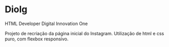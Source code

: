 # DioIg

HTML Developer Digital Innovation One

Projeto de recriação da página inicial do Instagram. 
Utilização de html e css puro, com flexbox responsivo.

